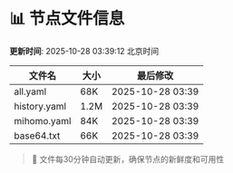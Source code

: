 # 📊 节点文件信息

**更新时间**: 2025-10-28 03:39:12 北京时间

| 文件名 | 大小 | 最后修改 |
|--------|------|----------|
| all.yaml | 68K | 2025-10-28 03:39 |
| history.yaml | 1.2M | 2025-10-28 03:39 |
| mihomo.yaml | 84K | 2025-10-28 03:39 |
| base64.txt | 66K | 2025-10-28 03:39 |

> 🔄 文件每30分钟自动更新，确保节点的新鲜度和可用性
